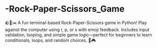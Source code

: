 # -Rock-Paper-Scissors_Game
🪨📃✂️ A fun terminal-based Rock-Paper-Scissors game in Python! Play against the computer using r, p, or s with emoji feedback. Includes input validation, looping, and simple game logic—perfect for beginners to learn conditionals, loops, and random choices. 🐍🎮
